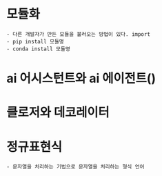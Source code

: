 # 모듈화
	- 다른 개발자가 만든 모듈을 불러오는 방법이 있다. import
	- pip install 모듈명
	- conda install 모듈명

# ai 어시스턴트와 ai 에이전트()

# 클로저와 데코레이터

# 정규표현식
	- 문자열을 처리하는 기법으로 문자열을 처리하는 형식 언어
